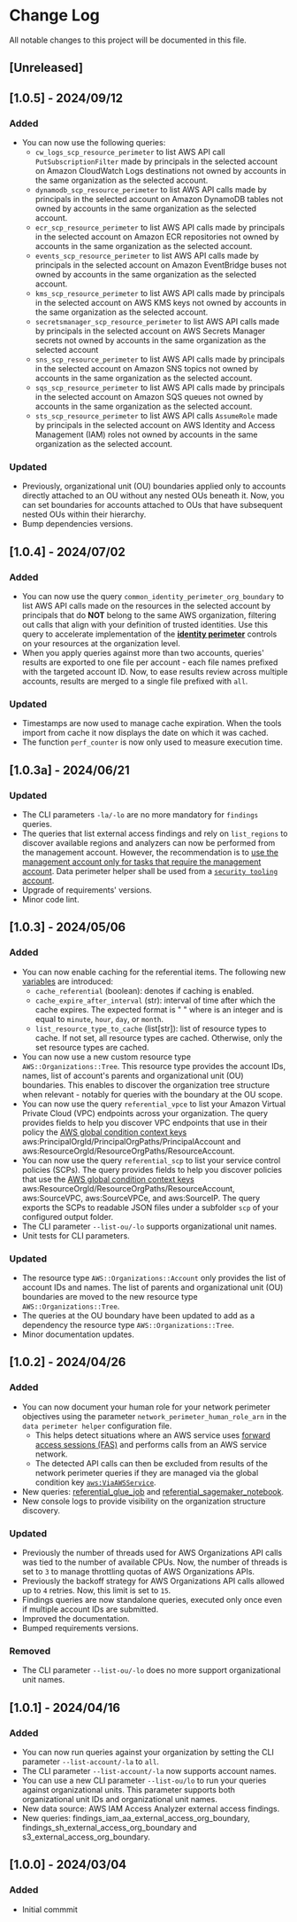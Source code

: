 # Change Log

All notable changes to this project will be documented in this file.

## [Unreleased]

## [1.0.5] - 2024/09/12

### Added
- You can now use the following queries:
    - `cw_logs_scp_resource_perimeter` to list AWS API call `PutSubscriptionFilter` made by principals in the selected account on Amazon CloudWatch Logs destinations not owned by accounts in the same organization as the selected account.
    - `dynamodb_scp_resource_perimeter` to list AWS API calls made by principals in the selected account on Amazon DynamoDB tables not owned by accounts in the same organization as the selected account.
    - `ecr_scp_resource_perimeter` to list AWS API calls made by principals in the selected account on Amazon ECR repositories not owned by accounts in the same organization as the selected account.
    - `events_scp_resource_perimeter` to list AWS API calls made by principals in the selected account on Amazon EventBridge buses not owned by accounts in the same organization as the selected account.
    - `kms_scp_resource_perimeter` to list AWS API calls made by principals in the selected account on AWS KMS keys not owned by accounts in the same organization as the selected account.
    - `secretsmanager_scp_resource_perimeter` to list AWS API calls made by principals in the selected account on AWS Secrets Manager secrets not owned by accounts in the same organization as the selected account
    - `sns_scp_resource_perimeter` to list AWS API calls made by principals in the selected account on Amazon SNS topics not owned by accounts in the same organization as the selected account.
    - `sqs_scp_resource_perimeter` to list AWS API calls made by principals in the selected account on Amazon SQS queues not owned by accounts in the same organization as the selected account.
    - `sts_scp_resource_perimeter` to list AWS API calls `AssumeRole` made by principals in the selected account on AWS Identity and Access Management (IAM) roles not owned by accounts in the same organization as the selected account.


### Updated
- Previously, organizational unit (OU) boundaries applied only to accounts directly attached to an OU without any nested OUs beneath it. Now, you can set boundaries for accounts attached to OUs that have subsequent nested OUs within their hierarchy.
- Bump dependencies versions.


## [1.0.4] - 2024/07/02

### Added
- You can now use the query `common_identity_perimeter_org_boundary` to list AWS API calls made on the resources in the selected account by principals that do **NOT** belong to the same AWS organization, filtering out calls that align with your definition of trusted identities. Use this query to accelerate implementation of the [**identity perimeter**](https://aws.amazon.com/blogs/security/establishing-a-data-perimeter-on-aws-allow-only-trusted-identities-to-access-company-data/) controls on your resources at the organization level.
- When you apply queries against more than two accounts, queries' results are exported to one file per account - each file names prefixed with the targeted account ID. Now, to ease results review across multiple accounts, results are merged to a single file prefixed with `all`.

### Updated
- Timestamps are now used to manage cache expiration. When the tools import from cache it now displays the date on which it was cached.
- The function `perf_counter` is now only used to measure execution time.


## [1.0.3a] - 2024/06/21

### Updated
- The CLI parameters `-la/-lo` are no more mandatory for `findings` queries.
- The queries that list external access findings and rely on `list_regions` to discover available regions and analyzers can now be performed from the management account. However, the recommendation is to [use the management account only for tasks that require the management account](https://docs.aws.amazon.com/organizations/latest/userguide/orgs_best-practices_mgmt-acct.html#bp_mgmt-acct_use-mgmt). Data perimeter helper shall be used from a [`security tooling` account](https://docs.aws.amazon.com/prescriptive-guidance/latest/security-reference-architecture/architecture.html).
- Upgrade of requirements' versions.
- Minor code lint.

## [1.0.3] - 2024/05/06

### Added
- You can now enable caching for the referential items. The following new [variables](./data_perimeter_helper/variables.yaml) are introduced:
    - `cache_referential` (boolean): denotes if caching is enabled.
    - `cache_expire_after_interval` (str): interval of time after which the cache expires. The expected format is "<value> <unit>" where <value> is an integer and <unit> is equal to `minute`, `hour`, `day`, or `month`.
    - `list_resource_type_to_cache` (list[str]): list of resource types to cache. If not set, all resource types are cached. Otherwise, only the set resource types are cached.
- You can now use a new custom resource type `AWS::Organizations::Tree`. This resource type provides the account IDs, names, list of account's parents and organizational unit (OU) boundaries. This enables to discover the organization tree structure when relevant - notably for queries with the boundary at the OU scope.
- You can now use the query `referential_vpce` to list your Amazon Virtual Private Cloud (VPC) endpoints across your organization. The query provides fields to help you discover VPC endpoints that use in their policy the [AWS global condition context keys](https://docs.aws.amazon.com/IAM/latest/UserGuide/reference_policies_condition-keys.html) aws:PrincipalOrgId/PrincipalOrgPaths/PrincipalAccount and aws:ResourceOrgId/ResourceOrgPaths/ResourceAccount.
- You can now use the query `referential_scp` to list your service control policies (SCPs). The query provides fields to help you discover policies that use the [AWS global condition context keys](https://docs.aws.amazon.com/IAM/latest/UserGuide/reference_policies_condition-keys.html) aws:ResourceOrgId/ResourceOrgPaths/ResourceAccount, aws:SourceVPC, aws:SourceVPCe, and aws:SourceIP. The query exports the SCPs to readable JSON files under a subfolder `scp` of your configured output folder.
- The CLI parameter `--list-ou/-lo` supports organizational unit names.
- Unit tests for CLI parameters.

### Updated
- The resource type `AWS::Organizations::Account` only provides the list of account IDs and names. The list of parents and organizational unit (OU) boundaries are moved to the new resource type `AWS::Organizations::Tree`.
- The queries at the OU boundary have been updated to add as a dependency the resource type `AWS::Organizations::Tree`.
- Minor documentation updates.


## [1.0.2] - 2024/04/26

### Added
- You can now document your human role for your network perimeter objectives using the parameter `network_perimeter_human_role_arn` in the `data perimeter helper` configuration file.
    - This helps detect situations where an AWS service uses [forward access sessions (FAS)](https://docs.aws.amazon.com/IAM/latest/UserGuide/access_forward_access_sessions.html) and performs calls from an AWS service network.
    - The detected API calls can then be excluded from results of the network perimeter queries if they are managed via the global condition key [`aws:ViaAWSService`](https://docs.aws.amazon.com/IAM/latest/UserGuide/reference_policies_condition-keys.html#condition-keys-viaawsservice).
- New queries: [referential_glue_job](./data_perimeter_helper/queries/referential/README.md) and [referential_sagemaker_notebook](./data_perimeter_helper/queries/referential/README.md).
- New console logs to provide visibility on the organization structure discovery.


### Updated
- Previously the number of threads used for AWS Organizations API calls was tied to the number of available CPUs. Now, the number of threads is set to `3` to manage throttling quotas of AWS Organizations APIs.
- Previously the backoff strategy for AWS Organizations API calls allowed up to `4` retries. Now, this limit is set to `15`.
- Findings queries are now standalone queries, executed only once even if multiple account IDs are submitted.
- Improved the documentation.
- Bumped requirements versions.

### Removed
- The CLI parameter `--list-ou/-lo` does no more support organizational unit names.


## [1.0.1] - 2024/04/16
### Added
- You can now run queries against your organization by setting the CLI parameter `--list-account/-la` to `all`.
- The CLI parameter `--list-account/-la` now supports account names.
- You can use a new CLI parameter `--list-ou/lo` to run your queries against organizational units. This parameter supports both organizational unit IDs and organizational unit names.
- New data source: AWS IAM Access Analyzer external access findings.
- New queries: findings_iam_aa_external_access_org_boundary, findings_sh_external_access_org_boundary and s3_external_access_org_boundary.

## [1.0.0] - 2024/03/04
### Added
- Initial commmit
